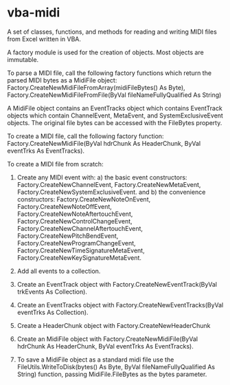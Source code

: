 # vba-midi
A set of classes, functions, and methods for reading and writing MIDI files from Excel written in VBA.

A factory module is used for the creation of objects. Most objects are immutable.

To parse a MIDI file, call the following factory functions which return the parsed MIDI bytes as a MidiFile object:
   Factory.CreateNewMidiFileFromArray(midiFileBytes() As Byte), 
   Factory.CreateNewMidiFileFromFile(ByVal fileNameFullyQualified As String)

A MidiFile object contains an EventTracks object which contains EventTrack objects which contain ChannelEvent, MetaEvent, and SystemExclusiveEvent objects. The original file bytes can be accessed with the FileBytes property.

To create a MIDI file, call the following factory function:
Factory.CreateNewMidiFile(ByVal hdrChunk As HeaderChunk, ByVal eventTrks As EventTracks).

To create a MIDI file from scratch:
1) Create any MIDI event with:
   a) the basic event constructors:
      Factory.CreateNewChannelEvent, 
      Factory.CreateNewMetaEvent, 
      Factory.CreateNewSystemExclusiveEvent.
   and 
   b) the convenience constructors:
      Factory.CreateNewNoteOnEvent,
      Factory.CreateNewNoteOffEvent,
      Factory.CreateNewNoteAftertouchEvent,
      Factory.CreateNewControlChangeEvent,
      Factory.CreateNewChannelAftertouchEvent,
      Factory.CreateNewPitchBendEvent,
      Factory.CreateNewProgramChangeEvent,
      Factory.CreateNewTimeSignatureMetaEvent,
      Factory.CreateNewKeySignatureMetaEvent.
   
2) Add all events to a collection.
3) Create an EventTrack object with Factory.CreateNewEventTrack(ByVal trkEvents As Collection).
4) Create an EventTracks object with Factory.CreateNewEventTracks(ByVal eventTrks As Collection).
5) Create a HeaderChunk object with Factory.CreateNewHeaderChunk
6) Create an MidiFile object with Factory.CreateNewMidiFile(ByVal hdrChunk As HeaderChunk, ByVal eventTrks As EventTracks).
7) To save a MidiFile object as a standard midi file use the FileUtils.WriteToDisk(bytes() As Byte, ByVal fileNameFullyQualified As String) function, passing MidiFile.FileBytes as the bytes parameter.
